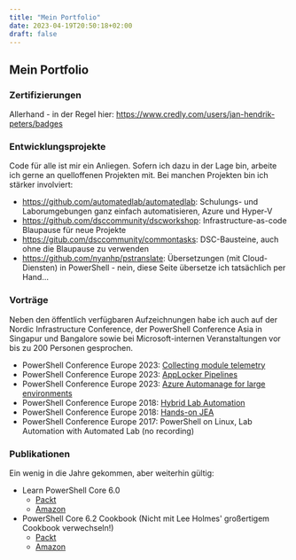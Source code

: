 ```yaml
---
title: "Mein Portfolio"
date: 2023-04-19T20:50:18+02:00
draft: false
---
```


## Mein Portfolio

### Zertifizierungen

Allerhand - in der Regel hier: <https://www.credly.com/users/jan-hendrik-peters/badges>

### Entwicklungsprojekte

Code für alle ist mir ein Anliegen. Sofern ich dazu in der Lage bin, arbeite
ich gerne an quelloffenen Projekten mit. Bei manchen Projekten bin ich stärker
involviert:

- https://github.com/automatedlab/automatedlab: Schulungs- und Laborumgebungen ganz einfach automatisieren, Azure und Hyper-V
- https://github.com/dsccommunity/dscworkshop: Infrastructure-as-code Blaupause für neue Projekte
- https://gitub.com/dsccommunity/commontasks: DSC-Bausteine, auch ohne die Blaupause zu verwenden
- https://github.com/nyanhp/pstranslate: Übersetzungen (mit Cloud-Diensten) in PowerShell - nein, diese Seite übersetze ich tatsächlich per Hand...

### Vorträge

Neben den öffentlich verfügbaren Aufzeichnungen habe ich auch auf der Nordic Infrastructure Conference, der
PowerShell Conference Asia in Singapur und Bangalore sowie bei Microsoft-internen Veranstaltungen vor
bis zu 200 Personen gesprochen.

- PowerShell Conference Europe 2023: [Collecting module telemetry](https://www.youtube.com/watch?v=VrtZJNkQvIE)
- PowerShell Conference Europe 2023: [AppLocker Pipelines](https://www.youtube.com/watch?v=2oNxo-RaJE8)
- PowerShell Conference Europe 2023: [Azure Automanage for large environments](https://www.youtube.com/watch?v=o6TxcWR-lSM)
- PowerShell Conference Europe 2018: [Hybrid Lab Automation](https://www.youtube.com/watch?v=RCLYjGv3MHw)
- PowerShell Conference Europe 2018: [Hands-on JEA](https://www.youtube.com/watch?v=K1c3BY7bw4c)
- PowerShell Conference Europe 2017: PowerShell on Linux, Lab Automation with Automated Lab (no recording)

### Publikationen

Ein wenig in die Jahre gekommen, aber weiterhin gültig:

- Learn PowerShell Core 6.0
  - [Packt](https://www.packtpub.com/eu/networking-and-servers/learn-powershell-core-60)
  - [Amazon](https://www.amazon.com/Learn-PowerShell-Core-6-0-administrative/dp/178883898X)
- PowerShell Core 6.2 Cookbook (Nicht mit Lee Holmes' großertigem Cookbook verwechseln!)
  - [Packt](https://www.packtpub.com/eu/networking-and-servers/powershell-core-62-cookbook)
  - [Amazon](https://www.amazon.com/Powershell-Core-6-2-Cookbook-command-line/dp/1789803306)
